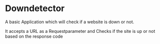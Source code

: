 # Downdetector
A basic Application which will check if a website is down or not.

It accepts a URL as a Requestparameter and Checks if the site is up or not based on the response code

